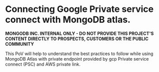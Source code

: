 # Connecting Google Private service connect with MongoDB atlas.
**MONGODB INC. INTERNAL ONLY - DO NOT PROVIDE THIS PROJECT'S CONTENT DIRECTLY TO PROSPECTS, CUSTOMERS OR THE PUBLIC COMMUNITY**


This PoV will help to understand the best practices to follow while using MongoDB Atlas with private endpoint provided by gcp Private service connect (PSC) and AWS private link.


